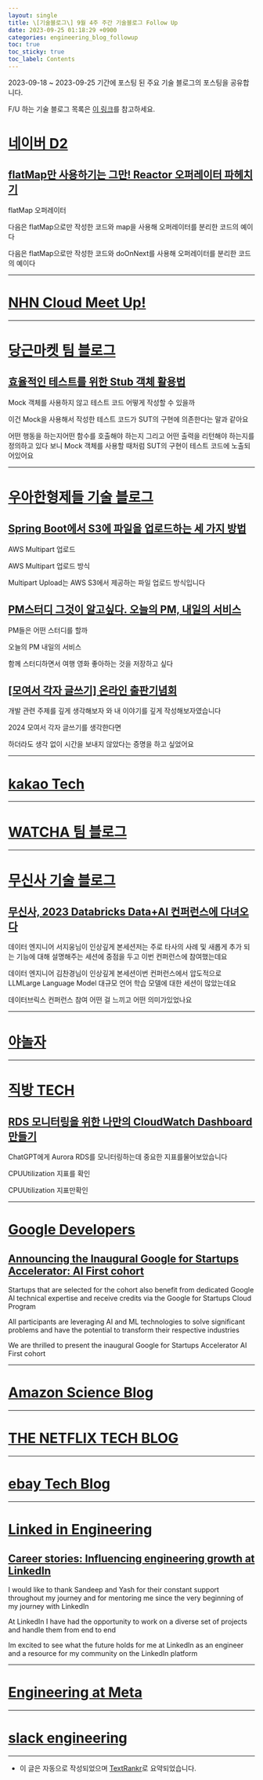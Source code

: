 ```yaml
---
layout: single
title: \[기술블로그\] 9월 4주 주간 기술블로그 Follow Up
date: 2023-09-25 01:18:29 +0900
categories: engineering_blog_followup
toc: true
toc_sticky: true
toc_label: Contents
---
```


2023-09-18 ~ 2023-09-25 기간에 포스팅 된 주요 기술 블로그의 포스팅을 공유합니다.

F/U 하는 기술 블로그 목록은 [이 링크](https://cherrue.github.io/engineering_blog_followup/searchengine/FU-%EA%B8%B0%EC%88%A0-%EB%B8%94%EB%A1%9C%EA%B7%B8-%EB%AA%A9%EB%A1%9D/)를 참고하세요.

# [네이버 D2](https://d2.naver.com/d2.atom)

## [flatMap만 사용하기는 그만! Reactor 오퍼레이터 파헤치기](https://d2.naver.com/helloworld/2771091)

 flatMap 오퍼레이터

 다음은 flatMap으로만 작성한 코드와 map을 사용해 오퍼레이터를 분리한 코드의 예이다

 다음은 flatMap으로만 작성한 코드와 doOnNext를 사용해 오퍼레이터를 분리한 코드의 예이다

---



# [NHN Cloud Meet Up!](https://meetup.toast.com/rss)

---



# [당근마켓 팀 블로그](https://medium.com/feed/daangn)

## [효율적인 테스트를 위한 Stub 객체 활용법](https://medium.com/daangn/%ED%9A%A8%EC%9C%A8%EC%A0%81%EC%9D%B8-%ED%85%8C%EC%8A%A4%ED%8A%B8%EB%A5%BC-%EC%9C%84%ED%95%9C-stub-%EA%B0%9D%EC%B2%B4-%ED%99%9C%EC%9A%A9%EB%B2%95-5c52a447dfb7?source=rss----4505f82a2dbd---4)

 Mock 객체를 사용하지 않고 테스트 코드 어떻게 작성할 수 있을까

 이건 Mock을 사용해서 작성한 테스트 코드가 SUT의 구현에 의존한다는 말과 같아요

 어떤 행동을 하는지어떤 함수를 호출해야 하는지 그리고 어떤 출력을 리턴해야 하는지를 정의하고 있다 보니 Mock 객체를 사용할 때처럼 SUT의 구현이 테스트 코드에 노출되어있어요

---



# [우아한형제들 기술 블로그](https://techblog.woowahan.com/feed/)

## [Spring Boot에서 S3에 파일을 업로드하는 세 가지 방법](https://techblog.woowahan.com/11392/)

 AWS Multipart 업로드

 AWS Multipart 업로드 방식

 Multipart Upload는 AWS S3에서 제공하는 파일 업로드 방식입니다

## [PM스터디 그것이 알고싶다. 오늘의 PM, 내일의 서비스](https://techblog.woowahan.com/13977/)

 PM들은 어떤 스터디를 할까

 오늘의 PM 내일의 서비스

 함께 스터디하면서 여행 영화 좋아하는 것을 저장하고 싶다

## [[모여서 각자 글쓰기] 온라인 출판기념회](https://techblog.woowahan.com/12947/)

 개발 관련 주제를 깊게 생각해보자 와 내 이야기를 깊게 작성해보자였습니다

 2024 모여서 각자 글쓰기를 생각한다면

  하더라도 생각 없이 시간을 보내지 않았다는 증명을 하고 싶었어요

---



# [kakao Tech](https://tech.kakao.com/feed/)

---



# [WATCHA 팀 블로그](https://medium.com/feed/watcha)

---



# [무신사 기술 블로그](https://medium.com/feed/musinsa-tech)

## [무신사, 2023 Databricks Data+AI 컨퍼런스에 다녀오다](https://medium.com/musinsa-tech/databricks-summit-2023-recap-ad0c19f4ee5e?source=rss----f107b03c406e---4)

 데이터 엔지니어 서지웅님이 인상깊게 본세션저는 주로 타사의 사례 및 새롭게 추가 되는 기능에 대해 설명해주는 세션에 중점을 두고 이번 컨퍼런스에 참여했는데요

 데이터 엔지니어 김찬경님이 인상깊게 본세션이번 컨퍼런스에서 압도적으로 LLMLarge Language Model 대규모 언어 학습 모델에 대한 세션이 많았는데요

 데이터브릭스 컨퍼런스 참여 어떤 걸 느끼고 어떤 의미가있었나요

---



# [야놀자](https://medium.com/feed/yanolja)

---



# [직방 TECH](https://medium.com/feed/zigbang)

## [RDS 모니터링을 위한 나만의 CloudWatch Dashboard 만들기](https://medium.com/zigbang/rds-%EB%AA%A8%EB%8B%88%ED%84%B0%EB%A7%81%EC%9D%84-%EC%9C%84%ED%95%9C-%EB%82%98%EB%A7%8C%EC%9D%98-cloudwatch-dashboard-%EB%A7%8C%EB%93%A4%EA%B8%B0-f1960e10f7b3?source=rss----2f055286701b---4)

 ChatGPT에게 Aurora RDS를 모니터링하는데 중요한 지표를물어보았습니다

 CPUUtilization 지표를 확인

 CPUUtilization 지표만확인

---



# [Google Developers](https://developers.googleblog.com/feeds/posts/default?alt=rss)

## [Announcing the Inaugural Google for Startups Accelerator: AI First cohort](http://developers.googleblog.com/2023/09/announcing-inaugural-google-for-startups-accelerator-ai-first.html)

 Startups that are selected for the cohort also benefit from dedicated Google AI technical expertise and receive credits via the Google for Startups Cloud Program

 All participants are leveraging AI and ML technologies to solve significant problems and have the potential to transform their respective industries

 We are thrilled to present the inaugural Google for Startups Accelerator AI First cohort

---



# [Amazon Science Blog](https://www.amazon.science/index.rss)

---



# [THE NETFLIX TECH BLOG](https://netflixtechblog.com/feed)

---



# [ebay Tech Blog](https://tech.ebayinc.com/rss)

---



# [Linked in Engineering](https://engineering.linkedin.com/blog.rss.html)

## [Career stories: Influencing engineering growth at LinkedIn](https://engineering.linkedin.com/blog/2023/career-stories--influencing-engineering-growth-at-linkedin)

 I would like to thank Sandeep and Yash for their constant support throughout my journey and for mentoring me since the very beginning of my journey with LinkedIn

 At LinkedIn I have had the opportunity to work on a diverse set of projects and handle them from end to end

 Im excited to see what the future holds for me at LinkedIn as an engineer and a resource for my community on the LinkedIn platform

---



# [Engineering at Meta](https://engineering.fb.com/feed/)

---



# [slack engineering](https://slack.engineering/feed/)

---

* 이 글은 자동으로 작성되었으며 [TextRankr](https://github.com/theeluwin/textrankr)로 요약되었습니다.
